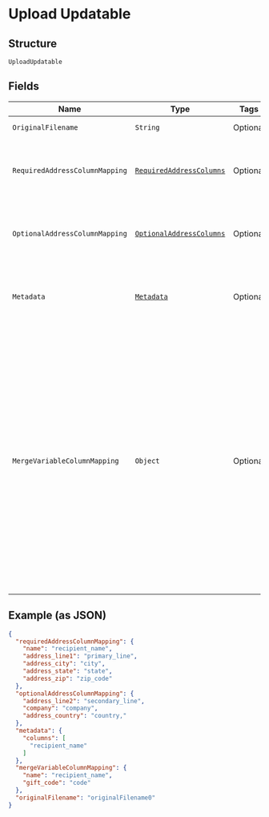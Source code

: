 
# Upload Updatable

## Structure

`UploadUpdatable`

## Fields

| Name | Type | Tags | Description | Getter | Setter |
|  --- | --- | --- | --- | --- | --- |
| `OriginalFilename` | `String` | Optional | Original filename provided when the upload is created. | String getOriginalFilename() | setOriginalFilename(String originalFilename) |
| `RequiredAddressColumnMapping` | [`RequiredAddressColumns`](../../doc/models/required-address-columns.md) | Optional | The mapping of column headers in your file to Lob-required fields for the resource created. See our <a href="https://help.lob.com/print-and-mail/building-a-mail-strategy/campaign-or-triggered-sends/campaign-audience-guide#required-columns-2" target="_blank">Campaign Audience Guide</a> for additional details. | RequiredAddressColumns getRequiredAddressColumnMapping() | setRequiredAddressColumnMapping(RequiredAddressColumns requiredAddressColumnMapping) |
| `OptionalAddressColumnMapping` | [`OptionalAddressColumns`](../../doc/models/optional-address-columns.md) | Optional | The mapping of column headers in your file to Lob-optional fields for the resource created. See our <a href="https://help.lob.com/print-and-mail/building-a-mail-strategy/campaign-or-triggered-sends/campaign-audience-guide#optional-columns-3" target="_blank">Campaign Audience Guide</a> for additional details. | OptionalAddressColumns getOptionalAddressColumnMapping() | setOptionalAddressColumnMapping(OptionalAddressColumns optionalAddressColumnMapping) |
| `Metadata` | [`Metadata`](../../doc/models/metadata.md) | Optional | The list of column headers in your file as an array that you want as metadata associated with each mailpiece. See our <a href="https://help.lob.com/print-and-mail/building-a-mail-strategy/campaign-or-triggered-sends/campaign-audience-guide#required-columns-2" target="_blank">Campaign Audience Guide</a> for additional details. | Metadata getMetadata() | setMetadata(Metadata metadata) |
| `MergeVariableColumnMapping` | `Object` | Optional | The mapping of column headers in your file to the merge variables present in your creative. See our <a href="https://help.lob.com/print-and-mail/building-a-mail-strategy/campaign-or-triggered-sends/campaign-audience-guide#step-3-map-merge-variable-data-if-applicable-7" target="_blank">Campaign Audience Guide</a> for additional details. <br />If a merge variable has the same "name" as a "key" in the `requiredAddressColumnMapping` or `optionalAddressColumnMapping` objects, then they **CANNOT** have a different value in this object. If a different value is provided, then when the campaign is processing it will get overwritten with the mapped value present in the `requiredAddressColumnMapping` or `optionalAddressColumnMapping` objects. If using customized QR code redirect from the Audience file, then a `qr_code_redirect_url` must be mapped to the column header as used in the CSV. | Object getMergeVariableColumnMapping() | setMergeVariableColumnMapping(Object mergeVariableColumnMapping) |

## Example (as JSON)

```json
{
  "requiredAddressColumnMapping": {
    "name": "recipient_name",
    "address_line1": "primary_line",
    "address_city": "city",
    "address_state": "state",
    "address_zip": "zip_code"
  },
  "optionalAddressColumnMapping": {
    "address_line2": "secondary_line",
    "company": "company",
    "address_country": "country,"
  },
  "metadata": {
    "columns": [
      "recipient_name"
    ]
  },
  "mergeVariableColumnMapping": {
    "name": "recipient_name",
    "gift_code": "code"
  },
  "originalFilename": "originalFilename0"
}
```

